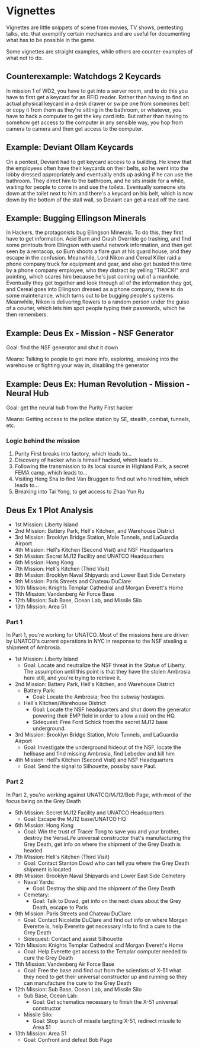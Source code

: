 # Vignettes

Vignettes are little snippets of scene from movies, TV shows, pentesting talks,  etc. that exemplify certain mechanics and are useful for documenting what has to be possible in the game.

Some vignettes are straight examples, while others are counter-examples of what not to do.

## Counterexample: Watchdogs 2 Keycards

In mission 1 of WD2, you have to get into a server room, and to do this you have to first get a keycard for an RFID reader. Rather than having to find an actual physical keycard in a desk drawer or swipe one from someones belt or copy it from them as they're sitting in the bathroom, or whatever, you have to hack a computer to get the key card info. But rather than having to somehow get access to the computer in any sensible way, you hop from camera to camera and then get access to the computer.

## Example: Deviant Ollam Keycards

On a pentest, Deviant had to get keycard access to a building. He knew that the employees often have their keycards on their belts, so he went into the lobby dressed appropriately and eventually ends up asking if he can use the bathroom. They direct him to the bathroom, and he sits inside for a while, waiting for people to come in and use the toilets. Eventually someone sits down at the toilet next to him and there's a keycard on his belt, which is now down by the bottom of the stall wall, so Deviant can get a read off the card.

## Example: Bugging Ellingson Minerals

In Hackers, the protagonists bug Ellingson Minerals. To do this, they first have to get information. Acid Burn and Crash Override go trashing, and find some printouts from Ellingson with useful network information, and then get seen by a rentacop, so Burn shoots a flare gun at his guard house, and they escape in the confusion. Meanwhile, Lord Nikon and Cereal Killer raid a phone company truck for equipment and gear, and also get busted this time by a phone company employee, who they distract by yelling "TRUCK!" and pointing, which scares him because he's just coming out of a manhole. Eventually they get together and look through all of the information they got, and Cereal goes into Ellingson dressed as a phone company, there to do some maintenance, which turns out to be bugging people's systems. Meanwhile, Nikon is delivering flowers to a random person under the guise of a courier, which lets him spot people typing their passwords, which he then remembers.

## Example: Deus Ex - Mission - NSF Generator

Goal: find the NSF generator and shut it down

Means: Talking to people to get more info, exploring, sneaking into the warehouse or fighting your way in, disabling the generator

## Example: Deus Ex: Human Revolution - Mission - Neural Hub

Goal: get the neural hub from the Purity First hacker

Means: Getting access to the police station by SE, stealth, combat, tunnels, etc. 

### Logic behind the mission

1. Purity First breaks into factory, which leads to...
2. Discovery of hacker who is himself hacked, which leads to...
3. Following the transmission to its local source in Highland Park, a secret FEMA camp, which leads to...
4. Visiting Heng Sha to find Van Bruggen to find out who hired him, which leads to...
5. Breaking into Tai Yong, to get access to Zhao Yun Ru

## Deus Ex 1 Plot Analysis

- 1st Mission: Liberty Island
- 2nd Mission: Battery Park, Hell's Kitchen, and Warehouse District
- 3rd Mission: Brooklyn Bridge Station, Mole Tunnels, and LaGuardia Airport
- 4th Mission: Hell's Kitchen (Second Visit) and NSF Headquarters
- 5th Mission: Secret MJ12 Facility and UNATCO Headquarters
- 6th Mission: Hong Kong
- 7th Mission: Hell's Kitchen (Third Visit)
- 8th Mission: Brooklyn Naval Shipyards and Lower East Side Cemetery
- 9th Mission: Paris Streets and Chateau DuClare
- 10th Mission: Knights Templar Cathedral and Morgan Everett's Home
- 11th Mission: Vandenberg Air Force Base
- 12th Mission: Sub Base, Ocean Lab, and Missile Silo
- 13th Mission: Area 51

### Part 1

In Part 1, you're working for UNATCO. Most of the missions here are driven by UNATCO's current operations in NYC in response to the NSF stealing a shipment of Ambrosia.

- 1st Mission: Liberty Island
  - Goal: Locate and neutralize the NSF threat in the Statue of Liberty. The assumption until this point is that they have the stolen Ambrosia here still, and you're trying to retrieve it.
- 2nd Mission: Battery Park, Hell's Kitchen, and Warehouse District
  - Battery Park:
    - Goal: Locate the Ambrosia; free the subway hostages.
  - Hell's Kitchen/Warehouse District
    - Goal: Locate the NSF headquarters and shut down the generator powering their EMP field in order to allow a raid on the HQ.
    - Sidequest: Free Ford Schick from the secret MJ12 base underground.
- 3rd Mission: Brooklyn Bridge Station, Mole Tunnels, and LaGuardia Airport
  - Goal: Investigate the underground hideout of the NSF, locate the helibase and find missing Ambrosia, find Lebedev and kill him
- 4th Mission: Hell's Kitchen (Second Visit) and NSF Headquarters
  - Goal: Send the signal to Silhouette, possiby save Paul.

### Part 2

In Part 2, you're working against UNATCO/MJ12/Bob Page, with most of the focus being on the Grey Death

- 5th Mission: Secret MJ12 Facility and UNATCO Headquarters
  - Goal: Escape the MJ12 base/UNATCO HQ
- 6th Mission: Hong Kong
  - Goal: Win the trust of Tracer Tong to save you and your brother, destroy the VersaLife universal constructor that's manufacturing the Grey Death, get info on where the shipment of the Grey Death is headed
- 7th Mission: Hell's Kitchen (Third Visit)
  - Goal: Contact Stanton Dowd who can tell you where the Grey Death shipment is located
- 8th Mission: Brooklyn Naval Shipyards and Lower East Side Cemetery
  - Naval Yards:
    - Goal: Destroy the ship and the shipment of the Grey Death
  - Cemetary:
    - Goal: Talk to Dowd, get info on the next clues about the Grey Death, escape to Paris
- 9th Mission: Paris Streets and Chateau DuClare
  - Goal: Contact Nicolette DuClare and find out info on where Morgan Everette is, help Everette get necessary info to find a cure to the Grey Death
  - Sidequest: Contact and assist Silhouette
- 10th Mission: Knights Templar Cathedral and Morgan Everett's Home
  - Goal: Help Everette get access to the Templar computer needed to cure the Grey Death
- 11th Mission: Vandenberg Air Force Base
  - Goal: Free the base and find out from the scientists of X-51 what they need to get their universal constructor up and running so they can manufacture the cure to the Grey Death
- 12th Mission: Sub Base, Ocean Lab, and Missile Silo
  - Sub Base, Ocean Lab:
    - Goal: Get schematics necessary to finish the X-51 universal constructor
  - Missile Silo:
    - Goal: Stop launch of missile targtting X-51, redirect missile to Area 51
- 13th Mission: Area 51
  - Goal: Confront and defeat Bob Page
